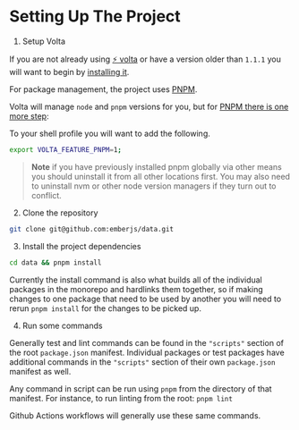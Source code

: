 # Setting Up The Project

1. Setup Volta

If you are not already using [⚡️ volta](https://volta.sh/) or have a version older than `1.1.1` you will want to begin by [installing it](https://docs.volta.sh/guide/getting-started).

For package management, the project uses [PNPM](https://pnpm.io/).

Volta will manage `node` and `pnpm` versions for you, but for [PNPM there is one more step](https://docs.volta.sh/advanced/pnpm):

To your shell profile you will want to add the following.

```sh
export VOLTA_FEATURE_PNPM=1;
```

> **Note** if you have previously installed pnpm globally via other means you should uninstall it from all other locations first. You may also need to uninstall nvm or other node version managers if they turn out to conflict.

2. Clone the repository

```sh
git clone git@github.com:emberjs/data.git
```

3. Install the project dependencies

```sh
cd data && pnpm install
```

Currently the install command is also what builds all of the individual packages in the monorepo and hardlinks them together, so if making changes to one package that need to be used by another you will need to rerun `pnpm install` for the changes to be picked up.

4. Run some commands

Generally test and lint commands can be found in the `"scripts"` section of the root `package.json` manifest. Individual packages or test packages have additional commands in the `"scripts"` section of their own `package.json` manifest as well.

Any command in script can be run using `pnpm` from the directory of that manifest. For instance, to run linting from the root: `pnpm lint`

Github Actions workflows will generally use these same commands.
